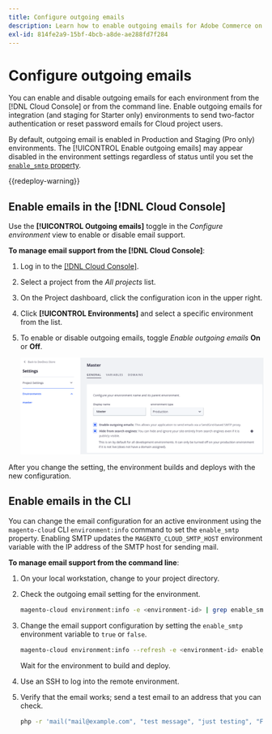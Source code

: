 ```yaml
---
title: Configure outgoing emails
description: Learn how to enable outgoing emails for Adobe Commerce on cloud infrastructure.
exl-id: 814fe2a9-15bf-4bcb-a8de-ae288fd7f284
---
```

# Configure outgoing emails

You can enable and disable outgoing emails for each environment from the [!DNL Cloud Console] or from the command line. Enable outgoing emails for integration (and staging for Starter only) environments to send two-factor authentication or reset password emails for Cloud project users.

By default, outgoing email is enabled in Production and Staging (Pro only)  environments. The [!UICONTROL Enable outgoing emails] may appear disabled in the environment settings regardless of status until you set the [`enable_smtp` property](#enable-emails-in-the-cli).

{{redeploy-warning}}

## Enable emails in the [!DNL Cloud Console]

Use the **[!UICONTROL Outgoing emails]** toggle in the _Configure environment_ view to enable or disable email support.

**To manage email support from the [!DNL Cloud Console]**:

1. Log in to the [[!DNL Cloud Console]](https://console.adobecommerce.com).
1. Select a project from the _All projects_ list.
1. On the Project dashboard, click the configuration icon in the upper right.
1. Click **[!UICONTROL Environments]** and select a specific environment from the list.
1. To enable or disable outgoing emails, toggle _Enable outgoing emails_ **On** or **Off**.

   ![Enable outgoing email configuration](../../assets/outgoing-emails.png)

After you change the setting, the environment builds and deploys with the new configuration.

## Enable emails in the CLI

You can change the email configuration for an active environment using the `magento-cloud` CLI `environment:info` command to set the `enable_smtp` property. Enabling SMTP updates the `MAGENTO_CLOUD_SMTP_HOST` environment variable with the IP address of the SMTP host for sending mail.

**To manage email support from the command line**:

1. On your local workstation, change to your project directory.

1. Check the outgoing email setting for the environment.

   ```bash
   magento-cloud environment:info -e <environment-id> | grep enable_smtp
   ```

1. Change the email support configuration by setting the `enable_smtp` environment variable to `true` or `false`.

   ```bash
   magento-cloud environment:info --refresh -e <environment-id> enable_smtp true
   ```

   Wait for the environment to build and deploy.

1. Use an SSH to log into the remote environment.

1. Verify that the email works; send a test email to an address that you can check.

      ```bash
      php -r 'mail("mail@example.com", "test message", "just testing", "From: tester@example.com");'
      ```
